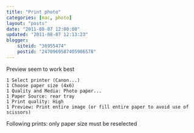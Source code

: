 ```yaml
---
title: "Print photo"
categories: [mac, photo]
layout: "posts"
date: "2011-08-07 12:00:00"
updated: "2011-08-07 12:13:23"
blogger:
    siteid: "36955474"
    postid: "2470969587405986578"
---
```


Preview seem to work best

	1 Select printer (Canon...)
	1 Choose paper size (4x6)
	1 Quality and Media: Photo paper...
	1 Paper Source: rear tray
	1 Print quality: High
	1 Preview: Print entire image (or fill entire paper to avoid use of scissors)

Following prints: only paper size must be reselected
